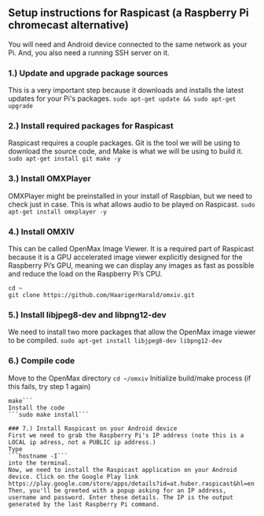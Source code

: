 ## Setup instructions for Raspicast (a Raspberry Pi chromecast alternative)

You will need and Android device connected to the same network as your Pi. And, you also need a running SSH server on it.

### 1.) Update and upgrade package sources
This is a very important step because it downloads and installs the latest updates for your Pi's packages.
```sudo apt-get update && sudo apt-get upgrade```

### 2.) Install required packages for Raspicast
Raspicast requires a couple packages. Git is the tool we will be using to download the source code, and Make is what we will be using to build it.
```sudo apt-get install git make -y```

### 3.) Install OMXPlayer
OMXPlayer might be preinstalled in your install of Raspbian, but we need to check just in case. This is what allows audio to be played on Raspicast.
```sudo apt-get install omxplayer -y```

### 4.) Install OMXIV
This can be called OpenMax Image Viewer. It is a required part of Raspicast because it is a GPU accelerated image viewer explicitly designed for the Raspberry Pi’s GPU, meaning we can display any images as fast as possible and reduce the load on the Raspberry Pi’s CPU.
```
cd ~
git clone https://github.com/HaarigerHarald/omxiv.git
```

### 5.) Install libjpeg8-dev and libpng12-dev
We need to install two more packages that allow the OpenMax image viewer to be compiled.
```sudo apt-get install libjpeg8-dev libpng12-dev```

### 6.) Compile code
Move to the OpenMax directory
```cd ~/omxiv```
Initialize build/make process (if this fails, try step 1 again)
```make ilclient
make```
Install the code
```sudo make install```

### 7.) Install Raspicast on your Android device
First we need to grab the Raspberry Pi's IP address (note this is a LOCAL ip adress, not a PUBLIC ip address.)
Type
```hostname -I```
into the terminal.
Now, we need to install the Raspicast application on your Android device. Click on the Google Play link
https://play.google.com/store/apps/details?id=at.huber.raspicast&hl=en
Then, you'll be greeted with a popup asking for an IP address, username and password. Enter these details. The IP is the output generated by the last Raspberry Pi command.
